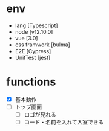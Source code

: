 # env

- lang [Typescript]
- node [v12.10.0]
- vue [3.0]
- css framwork [bulma]
- E2E [Cypress]
- UnitTest [jest]

# functions

- [x] 基本動作
- [ ] トップ画面
  - [ ] ロゴが見れる
  - [ ] コード・名前を入れて入室できる
